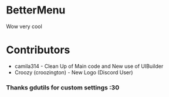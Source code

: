 # BetterMenu
Wow very cool

# Contributors
* camila314 - Clean Up of Main code and New use of UIBuilder
* Croozy (croozington) - New Logo (Discord User)

### Thanks gdutils for custom settings :30